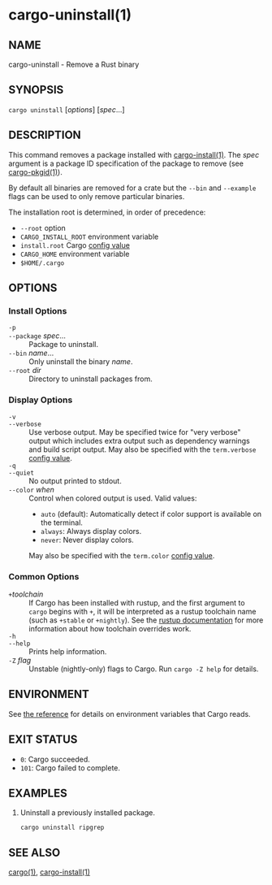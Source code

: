 # cargo-uninstall(1)

## NAME

cargo-uninstall - Remove a Rust binary

## SYNOPSIS

`cargo uninstall` [_options_] [_spec_...]

## DESCRIPTION

This command removes a package installed with [cargo-install(1)](cargo-install.html). The _spec_
argument is a package ID specification of the package to remove (see
[cargo-pkgid(1)](cargo-pkgid.html)).

By default all binaries are removed for a crate but the `--bin` and
`--example` flags can be used to only remove particular binaries.

The installation root is determined, in order of precedence:

- `--root` option
- `CARGO_INSTALL_ROOT` environment variable
- `install.root` Cargo [config value](../reference/config.html)
- `CARGO_HOME` environment variable
- `$HOME/.cargo`


## OPTIONS

### Install Options

<dl>

<dt class="option-term" id="option-cargo-uninstall--p"><a class="option-anchor" href="#option-cargo-uninstall--p"></a><code>-p</code></dt>
<dt class="option-term" id="option-cargo-uninstall---package"><a class="option-anchor" href="#option-cargo-uninstall---package"></a><code>--package</code> <em>spec</em>...</dt>
<dd class="option-desc">Package to uninstall.</dd>


<dt class="option-term" id="option-cargo-uninstall---bin"><a class="option-anchor" href="#option-cargo-uninstall---bin"></a><code>--bin</code> <em>name</em>...</dt>
<dd class="option-desc">Only uninstall the binary <em>name</em>.</dd>


<dt class="option-term" id="option-cargo-uninstall---root"><a class="option-anchor" href="#option-cargo-uninstall---root"></a><code>--root</code> <em>dir</em></dt>
<dd class="option-desc">Directory to uninstall packages from.</dd>


</dl>

### Display Options

<dl>

<dt class="option-term" id="option-cargo-uninstall--v"><a class="option-anchor" href="#option-cargo-uninstall--v"></a><code>-v</code></dt>
<dt class="option-term" id="option-cargo-uninstall---verbose"><a class="option-anchor" href="#option-cargo-uninstall---verbose"></a><code>--verbose</code></dt>
<dd class="option-desc">Use verbose output. May be specified twice for &quot;very verbose&quot; output which
includes extra output such as dependency warnings and build script output.
May also be specified with the <code>term.verbose</code>
<a href="../reference/config.html">config value</a>.</dd>


<dt class="option-term" id="option-cargo-uninstall--q"><a class="option-anchor" href="#option-cargo-uninstall--q"></a><code>-q</code></dt>
<dt class="option-term" id="option-cargo-uninstall---quiet"><a class="option-anchor" href="#option-cargo-uninstall---quiet"></a><code>--quiet</code></dt>
<dd class="option-desc">No output printed to stdout.</dd>


<dt class="option-term" id="option-cargo-uninstall---color"><a class="option-anchor" href="#option-cargo-uninstall---color"></a><code>--color</code> <em>when</em></dt>
<dd class="option-desc">Control when colored output is used. Valid values:</p>
<ul>
<li><code>auto</code> (default): Automatically detect if color support is available on the
terminal.</li>
<li><code>always</code>: Always display colors.</li>
<li><code>never</code>: Never display colors.</li>
</ul>
<p>May also be specified with the <code>term.color</code>
<a href="../reference/config.html">config value</a>.</dd>



</dl>

### Common Options

<dl>

<dt class="option-term" id="option-cargo-uninstall-+toolchain"><a class="option-anchor" href="#option-cargo-uninstall-+toolchain"></a><code>+</code><em>toolchain</em></dt>
<dd class="option-desc">If Cargo has been installed with rustup, and the first argument to <code>cargo</code>
begins with <code>+</code>, it will be interpreted as a rustup toolchain name (such
as <code>+stable</code> or <code>+nightly</code>).
See the <a href="https://rust-lang.github.io/rustup/overrides.html">rustup documentation</a>
for more information about how toolchain overrides work.</dd>


<dt class="option-term" id="option-cargo-uninstall--h"><a class="option-anchor" href="#option-cargo-uninstall--h"></a><code>-h</code></dt>
<dt class="option-term" id="option-cargo-uninstall---help"><a class="option-anchor" href="#option-cargo-uninstall---help"></a><code>--help</code></dt>
<dd class="option-desc">Prints help information.</dd>


<dt class="option-term" id="option-cargo-uninstall--Z"><a class="option-anchor" href="#option-cargo-uninstall--Z"></a><code>-Z</code> <em>flag</em></dt>
<dd class="option-desc">Unstable (nightly-only) flags to Cargo. Run <code>cargo -Z help</code> for details.</dd>


</dl>


## ENVIRONMENT

See [the reference](../reference/environment-variables.html) for
details on environment variables that Cargo reads.


## EXIT STATUS

* `0`: Cargo succeeded.
* `101`: Cargo failed to complete.


## EXAMPLES

1. Uninstall a previously installed package.

       cargo uninstall ripgrep

## SEE ALSO
[cargo(1)](cargo.html), [cargo-install(1)](cargo-install.html)
